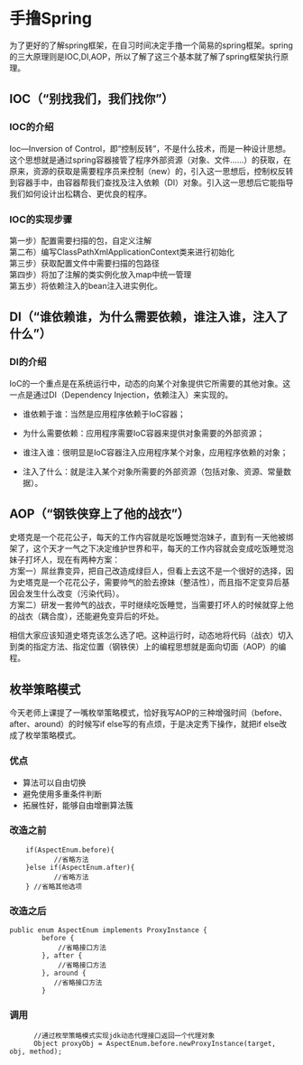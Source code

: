 # 手撸Spring
为了更好的了解spring框架，在自习时间决定手撸一个简易的spring框架。spring的三大原理则是IOC,DI,AOP，所以了解了这三个基本就了解了spring框架执行原理。
## IOC（“别找我们，我们找你”）
### IOC的介绍
Ioc—Inversion of Control，即“控制反转”，不是什么技术，而是一种设计思想。这个思想就是通过spring容器接管了程序外部资源（对象、文件……）的获取，在原来，资源的获取是需要程序员来控制（new）的，引入这一思想后，控制权反转到容器手中，由容器帮我们查找及注入依赖（DI）对象。引入这一思想后它能指导我们如何设计出松耦合、更优良的程序。
### IOC的实现步骤
第一步）配置需要扫描的包，自定义注解  
第二布）编写ClassPathXmlApplicationContext类来进行初始化  
第三步）获取配置文件中需要扫描的包路径  
第四步）将加了注解的类实例化放入map中统一管理  
第五步）将依赖注入的bean注入进实例化。
## DI（“谁依赖谁，为什么需要依赖，谁注入谁，注入了什么”）
### DI的介绍
IoC的一个重点是在系统运行中，动态的向某个对象提供它所需要的其他对象。这一点是通过DI（Dependency Injection，依赖注入）来实现的。
* 谁依赖于谁：当然是应用程序依赖于IoC容器； 
 
* 为什么需要依赖：应用程序需要IoC容器来提供对象需要的外部资源；  

* 谁注入谁：很明显是IoC容器注入应用程序某个对象，应用程序依赖的对象；  

* 注入了什么：就是注入某个对象所需要的外部资源（包括对象、资源、常量数据）。  
## AOP（“钢铁侠穿上了他的战衣”）
  史塔克是一个花花公子，每天的工作内容就是吃饭睡觉泡妹子，直到有一天他被绑架了，这个天才一气之下决定维护世界和平，每天的工作内容就会变成吃饭睡觉泡妹子打坏人，现在有两种方案：  
方案一）屌丝靠变异，把自己改造成绿巨人，但看上去这不是一个很好的选择，因为史塔克是一个花花公子，需要帅气的脸去撩妹（整洁性），而且指不定变异后基因会发生什么改变（污染代码）。  
方案二）研发一套帅气的战衣，平时继续吃饭睡觉，当需要打坏人的时候就穿上他的战衣（耦合度），还能避免变异后的坏处。  

相信大家应该知道史塔克该怎么选了吧。这种运行时，动态地将代码（战衣）切入到类的指定方法、指定位置（钢铁侠）上的编程思想就是面向切面（AOP）的编程。
## 枚举策略模式
今天老师上课提了一嘴枚举策略模式，恰好我写AOP的三种增强时间（before、after、around）的时候写if else写的有点烦，于是决定秀下操作，就把if else改成了枚举策略模式。
### 优点
* 算法可以自由切换  
* 避免使用多重条件判断  
* 拓展性好，能够自由增删算法簇

### 改造之前
```
    if(AspectEnum.before){
           //省略方法
    }else if(AspectEnum.after){
           //省略方法
    } //省略其他选项
```
### 改造之后
```
public enum AspectEnum implements ProxyInstance {
        before {
            //省略接口方法
        }, after {
            //省略接口方法
        }, around {
           //省略接口方法
        }
```
### 调用
```
      //通过枚举策略模式实现jdk动态代理接口返回一个代理对象
      Object proxyObj = AspectEnum.before.newProxyInstance(target, obj, method);
```